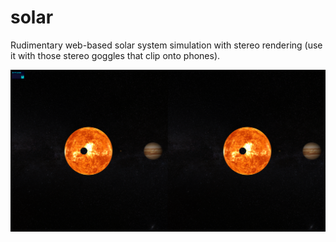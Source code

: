 # solar
Rudimentary web-based solar system simulation with stereo rendering (use it with those stereo goggles that clip onto phones).

![A screenshot of the program](./solar_screenshot.png)

